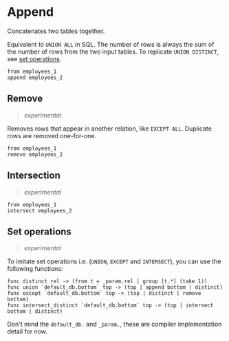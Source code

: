 # Append

Concatenates two tables together.

Equivalent to `UNION ALL` in SQL. The number of rows is always the sum of the
number of rows from the two input tables. To replicate `UNION DISTINCT`, see
[set operations](#set-operations).

```prql
from employees_1
append employees_2
```

## Remove

> _experimental_

Removes rows that appear in another relation, like `EXCEPT ALL`. Duplicate rows
are removed one-for-one.

```prql
from employees_1
remove employees_2
```

## Intersection

> _experimental_

```prql
from employees_1
intersect employees_2
```

## Set operations

> _experimental_

To imitate set operations i.e. (`UNION`, `EXCEPT` and `INTERSECT`), you can use
the following functions:

```prql_no_test
func distinct rel -> (from t = _param.rel | group [t.*] (take 1))
func union `default_db.bottom` top -> (top | append bottom | distinct)
func except `default_db.bottom` top -> (top | distinct | remove bottom)
func intersect_distinct `default_db.bottom` top -> (top | intersect bottom | distinct)
```

Don't mind the `default_db.` and `_param.`, these are compiler implementation
detail for now.

